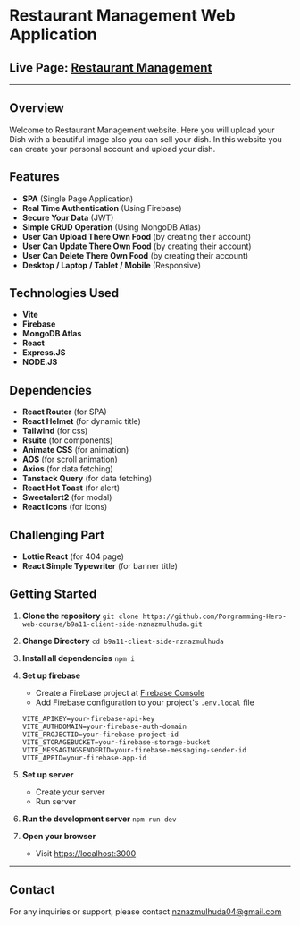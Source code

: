 # Restaurant Management Web Application

## Live Page: [Restaurant Management](https://dish-dash-restaurant.web.app)

<hr />

## Overview

Welcome to Restaurant Management website. Here you will upload your Dish with a beautiful image also you can sell your dish. In this website you can create your personal account and upload your dish.

## Features

-   **SPA** (Single Page Application)
-   **Real Time Authentication** (Using Firebase)
-   **Secure Your Data** (JWT)
-   **Simple CRUD Operation** (Using MongoDB Atlas)
-   **User Can Upload There Own Food** (by creating their account)
-   **User Can Update There Own Food** (by creating their account)
-   **User Can Delete There Own Food** (by creating their account)
-   **Desktop / Laptop / Tablet / Mobile** (Responsive)

## Technologies Used

-   **Vite**
-   **Firebase**
-   **MongoDB Atlas**
-   **React**
-   **Express.JS**
-   **NODE.JS**

## Dependencies

-   **React Router** (for SPA)
-   **React Helmet** (for dynamic title)
-   **Tailwind** (for css)
-   **Rsuite** (for components)
-   **Animate CSS** (for animation)
-   **AOS** (for scroll animation)
-   **Axios** (for data fetching)
-   **Tanstack Query** (for data fetching)
-   **React Hot Toast** (for alert)
-   **Sweetalert2** (for modal)
-   **React Icons** (for icons)

## Challenging Part

-   **Lottie React** (for 404 page)
-   **React Simple Typewriter** (for banner title)

## Getting Started

1. **Clone the repository**
   `git clone https://github.com/Porgramming-Hero-web-course/b9a11-client-side-nznazmulhuda.git`

2. **Change Directory**
   `cd b9a11-client-side-nznazmulhuda`

3. **Install all dependencies**
   `npm i`

4. **Set up firebase**

    - Create a Firebase project at [Firebase Console](https://console.firebase.google.com/)
    - Add Firebase configuration to your project's `.env.local` file

    ```
    VITE_APIKEY=your-firebase-api-key
    VITE_AUTHDOMAIN=your-firebase-auth-domain
    VITE_PROJECTID=your-firebase-project-id
    VITE_STORAGEBUCKET=your-firebase-storage-bucket
    VITE_MESSAGINGSENDERID=your-firebase-messaging-sender-id
    VITE_APPID=your-firebase-app-id
    ```

5. **Set up server**

    - Create your server
    - Run server

6. **Run the development server**
   `npm run dev`

7. **Open your browser**
    - Visit [https://localhost:3000](https://localhost:3000)

<hr />

## Contact

For any inquiries or support, please contact
<a>nznazmulhuda04@gmail.com</a>
